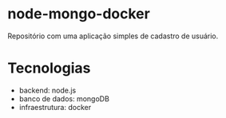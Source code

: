 # node-mongo-docker
Repositório com uma aplicação simples de cadastro de usuário.

# Tecnologias
 - backend: node.js
 - banco de dados: mongoDB
 - infraestrutura: docker
